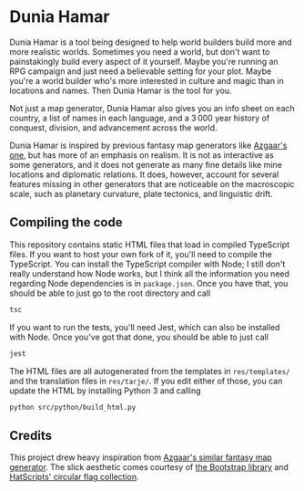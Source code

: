 # Dunia Hamar

Dunia Hamar is a tool being designed to help world builders build more and more realistic
worlds. Sometimes you need a world, but don't want to painstakingly build every
aspect of it yourself. Maybe you're running an RPG campaign and just need a
believable setting for your plot. Maybe you're a world builder who's more interested
in culture and magic than in locations and names. Then Dunia Hamar is the tool for
you.

Not just a map generator, Dunia Hamar also gives you an info sheet on each country,
a list of names in each language, and a 3&thinsp;000 year history of conquest,
division, and advancement across the world.

Dunia Hamar is inspired by previous fantasy map generators like
[Azgaar's one](https://azgaar.github.io/Fastasy-Map-Generator), but has more of an emphasis
on realism. It is not as interactive as some generators, and it does not generate as
many fine details like mine locations and diplomatic relations. It does, however,
account for several features missing in other generators that are noticeable on the
macroscopic scale, such as planetary curvature, plate tectonics, and linguistic
drift.

## Compiling the code

This repository contains static HTML files that load in compiled TypeScript files.
If you want to host your own fork of it, you'll need to compile the TypeScript.
You can install the TypeScript compiler with Node; I still don't really understand how Node works,
but I think all the information you need regarding Node dependencies is in `package.json`.
Once you have that, you should be able to just go to the root directory and call
~~~bash
tsc
~~~

If you want to run the tests, you'll need Jest, which can also be installed with Node.
Once you've got that done, you should be able to just call
~~~bash
jest
~~~

The HTML files are all autogenerated from the templates in `res/templates/` and the translation files in `res/tarje/`.
If you edit either of those, you can update the HTML by installing Python 3 and calling
~~~bash
python src/python/build_html.py
~~~

## Credits

This project drew heavy inspiration from
[Azgaar's similar fantasy map generator](https://azgaar.github.io/fantasy-map-generator/). The slick aesthetic comes courtesy of
[the Bootstrap library](https://getbootstrap.com/) and
[HatScripts' circular flag collection](https://github.com/HatScripts/circle-flags).
